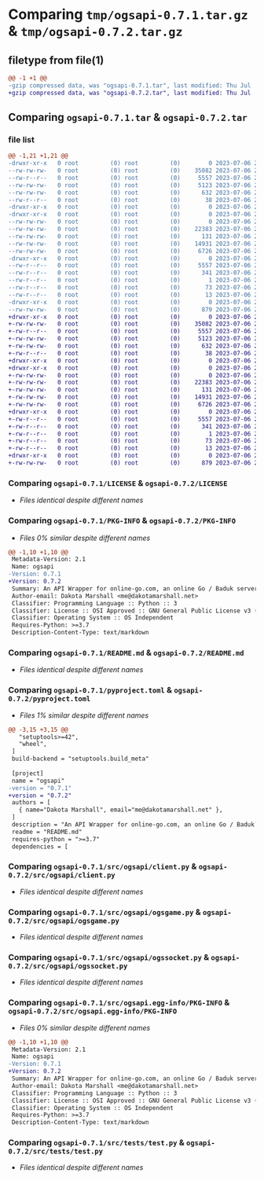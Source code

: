 # Comparing `tmp/ogsapi-0.7.1.tar.gz` & `tmp/ogsapi-0.7.2.tar.gz`

## filetype from file(1)

```diff
@@ -1 +1 @@
-gzip compressed data, was "ogsapi-0.7.1.tar", last modified: Thu Jul  6 23:23:24 2023, max compression
+gzip compressed data, was "ogsapi-0.7.2.tar", last modified: Thu Jul  6 23:44:44 2023, max compression
```

## Comparing `ogsapi-0.7.1.tar` & `ogsapi-0.7.2.tar`

### file list

```diff
@@ -1,21 +1,21 @@
-drwxr-xr-x   0 root         (0) root         (0)        0 2023-07-06 23:23:24.646418 ogsapi-0.7.1/
--rw-rw-rw-   0 root         (0) root         (0)    35082 2023-07-06 23:23:12.000000 ogsapi-0.7.1/LICENSE
--rw-r--r--   0 root         (0) root         (0)     5557 2023-07-06 23:23:24.646418 ogsapi-0.7.1/PKG-INFO
--rw-rw-rw-   0 root         (0) root         (0)     5123 2023-07-06 23:23:12.000000 ogsapi-0.7.1/README.md
--rw-rw-rw-   0 root         (0) root         (0)      632 2023-07-06 23:23:12.000000 ogsapi-0.7.1/pyproject.toml
--rw-r--r--   0 root         (0) root         (0)       38 2023-07-06 23:23:24.646418 ogsapi-0.7.1/setup.cfg
-drwxr-xr-x   0 root         (0) root         (0)        0 2023-07-06 23:23:24.643418 ogsapi-0.7.1/src/
-drwxr-xr-x   0 root         (0) root         (0)        0 2023-07-06 23:23:24.645419 ogsapi-0.7.1/src/ogsapi/
--rw-rw-rw-   0 root         (0) root         (0)        0 2023-07-06 23:23:12.000000 ogsapi-0.7.1/src/ogsapi/__init__.py
--rw-rw-rw-   0 root         (0) root         (0)    22383 2023-07-06 23:23:12.000000 ogsapi-0.7.1/src/ogsapi/client.py
--rw-rw-rw-   0 root         (0) root         (0)      131 2023-07-06 23:23:12.000000 ogsapi-0.7.1/src/ogsapi/ogs_api_exception.py
--rw-rw-rw-   0 root         (0) root         (0)    14931 2023-07-06 23:23:12.000000 ogsapi-0.7.1/src/ogsapi/ogsgame.py
--rw-rw-rw-   0 root         (0) root         (0)     6726 2023-07-06 23:23:12.000000 ogsapi-0.7.1/src/ogsapi/ogssocket.py
-drwxr-xr-x   0 root         (0) root         (0)        0 2023-07-06 23:23:24.646418 ogsapi-0.7.1/src/ogsapi.egg-info/
--rw-r--r--   0 root         (0) root         (0)     5557 2023-07-06 23:23:24.000000 ogsapi-0.7.1/src/ogsapi.egg-info/PKG-INFO
--rw-r--r--   0 root         (0) root         (0)      341 2023-07-06 23:23:24.000000 ogsapi-0.7.1/src/ogsapi.egg-info/SOURCES.txt
--rw-r--r--   0 root         (0) root         (0)        1 2023-07-06 23:23:24.000000 ogsapi-0.7.1/src/ogsapi.egg-info/dependency_links.txt
--rw-r--r--   0 root         (0) root         (0)       73 2023-07-06 23:23:24.000000 ogsapi-0.7.1/src/ogsapi.egg-info/requires.txt
--rw-r--r--   0 root         (0) root         (0)       13 2023-07-06 23:23:24.000000 ogsapi-0.7.1/src/ogsapi.egg-info/top_level.txt
-drwxr-xr-x   0 root         (0) root         (0)        0 2023-07-06 23:23:24.646418 ogsapi-0.7.1/src/tests/
--rw-rw-rw-   0 root         (0) root         (0)      879 2023-07-06 23:23:12.000000 ogsapi-0.7.1/src/tests/test.py
+drwxr-xr-x   0 root         (0) root         (0)        0 2023-07-06 23:44:44.831642 ogsapi-0.7.2/
+-rw-rw-rw-   0 root         (0) root         (0)    35082 2023-07-06 23:44:33.000000 ogsapi-0.7.2/LICENSE
+-rw-r--r--   0 root         (0) root         (0)     5557 2023-07-06 23:44:44.831642 ogsapi-0.7.2/PKG-INFO
+-rw-rw-rw-   0 root         (0) root         (0)     5123 2023-07-06 23:44:33.000000 ogsapi-0.7.2/README.md
+-rw-rw-rw-   0 root         (0) root         (0)      632 2023-07-06 23:44:33.000000 ogsapi-0.7.2/pyproject.toml
+-rw-r--r--   0 root         (0) root         (0)       38 2023-07-06 23:44:44.831642 ogsapi-0.7.2/setup.cfg
+drwxr-xr-x   0 root         (0) root         (0)        0 2023-07-06 23:44:44.828642 ogsapi-0.7.2/src/
+drwxr-xr-x   0 root         (0) root         (0)        0 2023-07-06 23:44:44.830642 ogsapi-0.7.2/src/ogsapi/
+-rw-rw-rw-   0 root         (0) root         (0)        0 2023-07-06 23:44:33.000000 ogsapi-0.7.2/src/ogsapi/__init__.py
+-rw-rw-rw-   0 root         (0) root         (0)    22383 2023-07-06 23:44:33.000000 ogsapi-0.7.2/src/ogsapi/client.py
+-rw-rw-rw-   0 root         (0) root         (0)      131 2023-07-06 23:44:33.000000 ogsapi-0.7.2/src/ogsapi/ogs_api_exception.py
+-rw-rw-rw-   0 root         (0) root         (0)    14931 2023-07-06 23:44:33.000000 ogsapi-0.7.2/src/ogsapi/ogsgame.py
+-rw-rw-rw-   0 root         (0) root         (0)     6726 2023-07-06 23:44:33.000000 ogsapi-0.7.2/src/ogsapi/ogssocket.py
+drwxr-xr-x   0 root         (0) root         (0)        0 2023-07-06 23:44:44.831642 ogsapi-0.7.2/src/ogsapi.egg-info/
+-rw-r--r--   0 root         (0) root         (0)     5557 2023-07-06 23:44:44.000000 ogsapi-0.7.2/src/ogsapi.egg-info/PKG-INFO
+-rw-r--r--   0 root         (0) root         (0)      341 2023-07-06 23:44:44.000000 ogsapi-0.7.2/src/ogsapi.egg-info/SOURCES.txt
+-rw-r--r--   0 root         (0) root         (0)        1 2023-07-06 23:44:44.000000 ogsapi-0.7.2/src/ogsapi.egg-info/dependency_links.txt
+-rw-r--r--   0 root         (0) root         (0)       73 2023-07-06 23:44:44.000000 ogsapi-0.7.2/src/ogsapi.egg-info/requires.txt
+-rw-r--r--   0 root         (0) root         (0)       13 2023-07-06 23:44:44.000000 ogsapi-0.7.2/src/ogsapi.egg-info/top_level.txt
+drwxr-xr-x   0 root         (0) root         (0)        0 2023-07-06 23:44:44.831642 ogsapi-0.7.2/src/tests/
+-rw-rw-rw-   0 root         (0) root         (0)      879 2023-07-06 23:44:33.000000 ogsapi-0.7.2/src/tests/test.py
```

### Comparing `ogsapi-0.7.1/LICENSE` & `ogsapi-0.7.2/LICENSE`

 * *Files identical despite different names*

### Comparing `ogsapi-0.7.1/PKG-INFO` & `ogsapi-0.7.2/PKG-INFO`

 * *Files 0% similar despite different names*

```diff
@@ -1,10 +1,10 @@
 Metadata-Version: 2.1
 Name: ogsapi
-Version: 0.7.1
+Version: 0.7.2
 Summary: An API Wrapper for online-go.com, an online Go / Baduk server
 Author-email: Dakota Marshall <me@dakotamarshall.net>
 Classifier: Programming Language :: Python :: 3
 Classifier: License :: OSI Approved :: GNU General Public License v3 (GPLv3)
 Classifier: Operating System :: OS Independent
 Requires-Python: >=3.7
 Description-Content-Type: text/markdown
```

### Comparing `ogsapi-0.7.1/README.md` & `ogsapi-0.7.2/README.md`

 * *Files identical despite different names*

### Comparing `ogsapi-0.7.1/pyproject.toml` & `ogsapi-0.7.2/pyproject.toml`

 * *Files 1% similar despite different names*

```diff
@@ -3,15 +3,15 @@
   "setuptools>=42",
   "wheel",
 ]
 build-backend = "setuptools.build_meta"
 
 [project]
 name = "ogsapi"
-version = "0.7.1"
+version = "0.7.2"
 authors = [
   { name="Dakota Marshall", email="me@dakotamarshall.net" },
 ]
 description = "An API Wrapper for online-go.com, an online Go / Baduk server"
 readme = "README.md"
 requires-python = ">=3.7"
 dependencies = [
```

### Comparing `ogsapi-0.7.1/src/ogsapi/client.py` & `ogsapi-0.7.2/src/ogsapi/client.py`

 * *Files identical despite different names*

### Comparing `ogsapi-0.7.1/src/ogsapi/ogsgame.py` & `ogsapi-0.7.2/src/ogsapi/ogsgame.py`

 * *Files identical despite different names*

### Comparing `ogsapi-0.7.1/src/ogsapi/ogssocket.py` & `ogsapi-0.7.2/src/ogsapi/ogssocket.py`

 * *Files identical despite different names*

### Comparing `ogsapi-0.7.1/src/ogsapi.egg-info/PKG-INFO` & `ogsapi-0.7.2/src/ogsapi.egg-info/PKG-INFO`

 * *Files 0% similar despite different names*

```diff
@@ -1,10 +1,10 @@
 Metadata-Version: 2.1
 Name: ogsapi
-Version: 0.7.1
+Version: 0.7.2
 Summary: An API Wrapper for online-go.com, an online Go / Baduk server
 Author-email: Dakota Marshall <me@dakotamarshall.net>
 Classifier: Programming Language :: Python :: 3
 Classifier: License :: OSI Approved :: GNU General Public License v3 (GPLv3)
 Classifier: Operating System :: OS Independent
 Requires-Python: >=3.7
 Description-Content-Type: text/markdown
```

### Comparing `ogsapi-0.7.1/src/tests/test.py` & `ogsapi-0.7.2/src/tests/test.py`

 * *Files identical despite different names*

